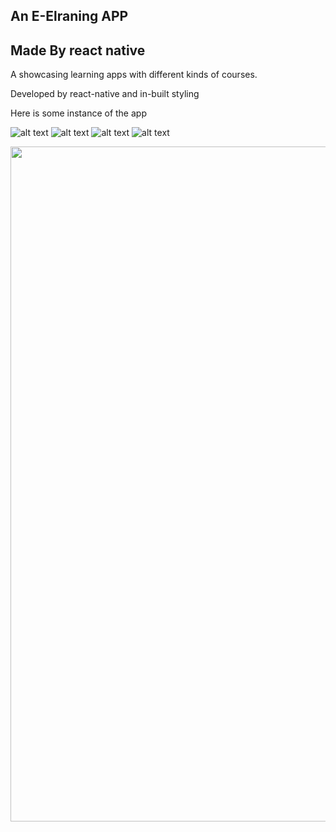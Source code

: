 ## An E-Elraning APP
## Made By react native

A showcasing learning apps with different kinds of courses.

Developed by react-native and in-built styling

Here is some instance of the app

![alt text](https://i.postimg.cc/Yj05zkkD/freepik-background-88815.png)
![alt text](https://i.postimg.cc/vcLt1gjJ/Mobile-App-Screen-Mockup.jpg)
![alt text](https://i.postimg.cc/14dLWT3m/freepik-upload-41027.png)
![alt text](https://i.postimg.cc/fV87C4M5/Mobile-App-Screen-Mockup-Floating.png)

<img src="https://i.postimg.cc/Yj05zkkD/freepik-background-88815.png" width="1080"/>